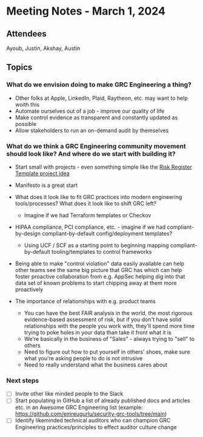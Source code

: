 # Meeting Notes - March 1, 2024

## Attendees

Ayoub, Justin, Akshay, Austin

## Topics

### What do we envision doing to make GRC Engineering a thing?

* Other folks at Apple, LinkedIn, Plaid, Raytheon, etc. may want to help woith this
* Automate ourselves out of a job - improve our quality of life
* Make control evidence as transparent and constantly updated as possible
* Allow stakeholders to run an on-demand audit by themselves

### What do we think a GRC Engineering community movement should look like? And where do we start with building it?

* Start small with projects - even something simple like the [Risk Register Template project idea](https://github.com/orgs/grcengineering/projects/1)
* Manifesto is a great start
* What does it look like to fit GRC practices into modern engineering tools/processes? What does it look like to shift GRC left?

  * Imagine if we had Terraform templates or Checkov
* HIPAA compliance, PCI compliance, etc. - imagine if we had compliant-by-design compliant-by-default config/deployment templates?

  * Using UCF / SCF as a starting point to beginning mapping compliant-by-default tooling/templates to control frameworks
* Being able to make "control violation" data easily available can help other teams see the same big picture that GRC has which can help foster proactive collaboration from e.g. AppSec helping dig into that data set of known problems to start chipping away at them more proactively
* The importance of relationships with e.g. product teams

  * You can have the best FAIR analysis in the world, the most rigorous evidence-based assessment of risk, but if you don't have solid relationships with the people you work with, they'll spend more time trying to poke holes in your data than take it front what it is
  * We're basically in the business of "Sales" - always trying to "sell" to others
  * Need to figure out how to put yourself in others' shoes, make sure what you're asking people to do is not intrusive
  * Need to really understand what the business cares about

### Next steps

- [ ] Invite other like minded people to the Slack
- [ ] Start populating in GitHub a list of already published docs and articles etc. in an Awesome GRC Engineering list (example: https://github.com/emreugurlu/security-grc-tools/tree/main)
- [ ] Identify likeminded technical auditors who can champion GRC Engineering practices/principles to effect auditor culture change